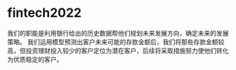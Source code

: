 # fintech2022
我们的职能是利用银行给出的历史数据帮他们规划未来发展方向，确定未来的发展策略。
我们运用模型预测出客户未来可能的存款金额后，我们将那些存款金额较高，但投资理财投入较少的客户定位为潜在客户，后续将采取措施努力使他们转化为优质稳定的客户。
